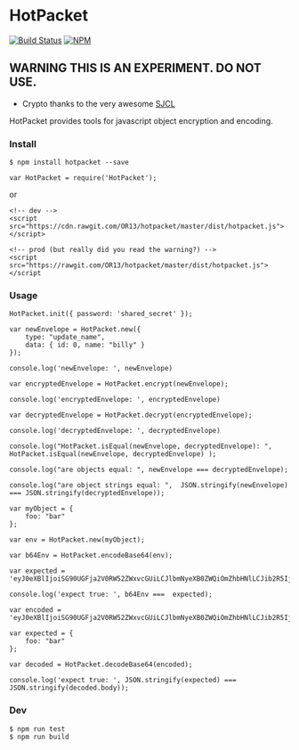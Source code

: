 # HotPacket

[![Build Status](https://travis-ci.org/OR13/hotpacket.svg?branch=master)](https://travis-ci.org/OR13/hotpacket)
[![NPM](https://nodei.co/npm/hotpacket.png)](https://nodei.co/npm/hotpacket/)

## WARNING THIS IS AN EXPERIMENT. DO NOT USE.

- Crypto thanks to the very awesome [SJCL](https://github.com/bitwiseshiftleft/sjcl)

HotPacket provides tools for javascript object encryption and encoding.

### Install

```
$ npm install hotpacket --save
```

```
var HotPacket = require('HotPacket');
```

or 

```
<!-- dev -->
<script src="https://cdn.rawgit.com/OR13/hotpacket/master/dist/hotpacket.js"></script>

<!-- prod (but really did you read the warning?) -->
<script src="https://rawgit.com/OR13/hotpacket/master/dist/hotpacket.js"></script
```

### Usage

```
HotPacket.init({ password: 'shared_secret' }); 

var newEnvelope = HotPacket.new({ 
    type: "update_name", 
    data: { id: 0, name: "billy" } 
});

console.log('newEnvelope: ', newEnvelope)

var encryptedEnvelope = HotPacket.encrypt(newEnvelope);

console.log('encryptedEnvelope: ', encryptedEnvelope)

var decryptedEnvelope = HotPacket.decrypt(encryptedEnvelope);

console.log('decryptedEnvelope: ', decryptedEnvelope)

console.log("HotPacket.isEqual(newEnvelope, decryptedEnvelope): ", HotPacket.isEqual(newEnvelope, decryptedEnvelope) );

console.log("are objects equal: ", newEnvelope === decryptedEnvelope);

console.log("are object strings equal: ",  JSON.stringify(newEnvelope) === JSON.stringify(decryptedEnvelope));

var myObject = {
    foo: "bar"
};

var env = HotPacket.new(myObject);

var b64Env = HotPacket.encodeBase64(env);

var expected = 'eyJ0eXBlIjoiSG90UGFja2V0RW52ZWxvcGUiLCJlbmNyeXB0ZWQiOmZhbHNlLCJib2R5Ijp7ImZvbyI6ImJhciJ9fQ==';

console.log('expect true: ', b64Env ===  expected);

var encoded = 'eyJ0eXBlIjoiSG90UGFja2V0RW52ZWxvcGUiLCJlbmNyeXB0ZWQiOmZhbHNlLCJib2R5Ijp7ImZvbyI6ImJhciJ9fQ==';

var expected = {
    foo: "bar"
};

var decoded = HotPacket.decodeBase64(encoded);

console.log('expect true: ', JSON.stringify(expected) === JSON.stringify(decoded.body));

```

### Dev

```
$ npm run test
$ npm run build
```
